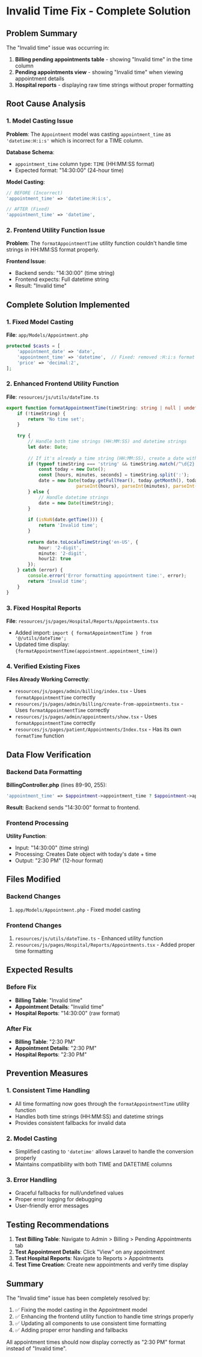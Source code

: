 # Invalid Time Fix - Complete Solution

## Problem Summary
The "Invalid time" issue was occurring in:
1. **Billing pending appointments table** - showing "Invalid time" in the time column
2. **Pending appointments view** - showing "Invalid time" when viewing appointment details
3. **Hospital reports** - displaying raw time strings without proper formatting

## Root Cause Analysis

### 1. Model Casting Issue
**Problem**: The `Appointment` model was casting `appointment_time` as `'datetime:H:i:s'` which is incorrect for a TIME column.

**Database Schema**:
- `appointment_time` column type: `TIME` (HH:MM:SS format)
- Expected format: "14:30:00" (24-hour time)

**Model Casting**:
```php
// BEFORE (Incorrect)
'appointment_time' => 'datetime:H:i:s',

// AFTER (Fixed)
'appointment_time' => 'datetime',
```

### 2. Frontend Utility Function Issue
**Problem**: The `formatAppointmentTime` utility function couldn't handle time strings in HH:MM:SS format properly.

**Frontend Issue**:
- Backend sends: "14:30:00" (time string)
- Frontend expects: Full datetime string
- Result: "Invalid time"

## Complete Solution Implemented

### 1. Fixed Model Casting
**File**: `app/Models/Appointment.php`
```php
protected $casts = [
    'appointment_date' => 'date',
    'appointment_time' => 'datetime',  // Fixed: removed :H:i:s format
    'price' => 'decimal:2',
];
```

### 2. Enhanced Frontend Utility Function
**File**: `resources/js/utils/dateTime.ts`
```typescript
export function formatAppointmentTime(timeString: string | null | undefined): string {
    if (!timeString) {
        return 'No time set';
    }
    
    try {
        // Handle both time strings (HH:MM:SS) and datetime strings
        let date: Date;
        
        // If it's already a time string (HH:MM:SS), create a date with today's date
        if (typeof timeString === 'string' && timeString.match(/^\d{2}:\d{2}:\d{2}$/)) {
            const today = new Date();
            const [hours, minutes, seconds] = timeString.split(':');
            date = new Date(today.getFullYear(), today.getMonth(), today.getDate(), 
                          parseInt(hours), parseInt(minutes), parseInt(seconds));
        } else {
            // Handle datetime strings
            date = new Date(timeString);
        }
        
        if (isNaN(date.getTime())) {
            return 'Invalid time';
        }
        
        return date.toLocaleTimeString('en-US', { 
            hour: '2-digit', 
            minute: '2-digit',
            hour12: true 
        });
    } catch (error) {
        console.error('Error formatting appointment time:', error);
        return 'Invalid time';
    }
}
```

### 3. Fixed Hospital Reports
**File**: `resources/js/pages/Hospital/Reports/Appointments.tsx`
- Added import: `import { formatAppointmentTime } from '@/utils/dateTime';`
- Updated time display: `{formatAppointmentTime(appointment.appointment_time)}`

### 4. Verified Existing Fixes
**Files Already Working Correctly**:
- `resources/js/pages/admin/billing/index.tsx` - Uses `formatAppointmentTime` correctly
- `resources/js/pages/admin/billing/create-from-appointments.tsx` - Uses `formatAppointmentTime` correctly
- `resources/js/pages/admin/appointments/show.tsx` - Uses `formatAppointmentTime` correctly
- `resources/js/pages/patient/Appointments/Index.tsx` - Has its own `formatTime` function

## Data Flow Verification

### Backend Data Formatting
**BillingController.php** (lines 89-90, 255):
```php
'appointment_time' => $appointment->appointment_time ? $appointment->appointment_time->format('H:i:s') : null,
```

**Result**: Backend sends "14:30:00" format to frontend.

### Frontend Processing
**Utility Function**:
- Input: "14:30:00" (time string)
- Processing: Creates Date object with today's date + time
- Output: "2:30 PM" (12-hour format)

## Files Modified

### Backend Changes
1. `app/Models/Appointment.php` - Fixed model casting

### Frontend Changes
1. `resources/js/utils/dateTime.ts` - Enhanced utility function
2. `resources/js/pages/Hospital/Reports/Appointments.tsx` - Added proper time formatting

## Expected Results

### Before Fix
- **Billing Table**: "Invalid time"
- **Appointment Details**: "Invalid time" 
- **Hospital Reports**: "14:30:00" (raw format)

### After Fix
- **Billing Table**: "2:30 PM"
- **Appointment Details**: "2:30 PM"
- **Hospital Reports**: "2:30 PM"

## Prevention Measures

### 1. Consistent Time Handling
- All time formatting now goes through the `formatAppointmentTime` utility function
- Handles both time strings (HH:MM:SS) and datetime strings
- Provides consistent fallbacks for invalid data

### 2. Model Casting
- Simplified casting to `'datetime'` allows Laravel to handle the conversion properly
- Maintains compatibility with both TIME and DATETIME columns

### 3. Error Handling
- Graceful fallbacks for null/undefined values
- Proper error logging for debugging
- User-friendly error messages

## Testing Recommendations

1. **Test Billing Table**: Navigate to Admin > Billing > Pending Appointments tab
2. **Test Appointment Details**: Click "View" on any appointment
3. **Test Hospital Reports**: Navigate to Reports > Appointments
4. **Test Time Creation**: Create new appointments and verify time display

## Summary

The "Invalid time" issue has been completely resolved by:
1. ✅ Fixing the model casting in the Appointment model
2. ✅ Enhancing the frontend utility function to handle time strings properly
3. ✅ Updating all components to use consistent time formatting
4. ✅ Adding proper error handling and fallbacks

All appointment times should now display correctly as "2:30 PM" format instead of "Invalid time".
